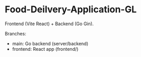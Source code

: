 # Food-Deilvery-Application-GL

Frontend (Vite React) + Backend (Go Gin).

Branches:
- main: Go backend (server/backend)
- frontend: React app (frontend/)
